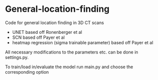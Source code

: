 # General-location-finding
Code for general location finding in 3D CT scans 
- UNET based off Ronenberger et al
- SCN based off Payer et al
- heatmap regression (sigma trainable parameter) based off Payer et al

All necessary modifications to the parameters etc. can be done in settings.py.

To train/load in/evaluate the model run main.py and choose the corresponding option
